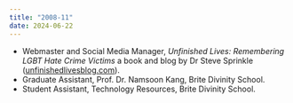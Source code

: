 ```yaml
---
title: "2008-11"
date: 2024-06-22
---
```

- Webmaster and Social Media Manager, _Unfinished Lives: Remembering LGBT Hate Crime Victims_ a book and blog by Dr Steve Sprinkle ([unfinishedlivesblog.com](https://unfinishedlivesblog.com/)).
- Graduate Assistant, Prof. Dr. Namsoon Kang, Brite Divinity School.
- Student Assistant, Technology Resources, Brite Divinity School.
